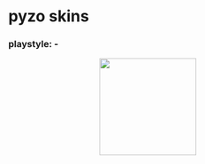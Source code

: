 # pyzo skins
 ### playstyle: -
 <p align="center">
 <a href="https://osu.ppy.sh/users/14245185">
 <img src="https://a.ppy.sh/14245185"
       width="175"
       height="175">
 </a>
 </p>

